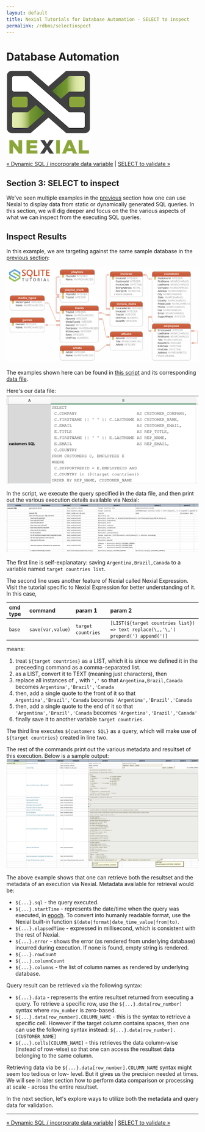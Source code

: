 ```yaml
---
layout: default
title: Nexial Tutorials for Database Automation - SELECT to inspect
permalink: /rdbms/selectinspect
---
```


# Database Automation
![logo](../image/logo-x.png)

<div class="site-links site-links-header">
<a class="link-previous" href="dynamicsql.html">&laquo; Dynamic SQL / incorporate data variable</a> | 
<a class="link-next" href="selectvalidate.html">SELECT to validate &raquo;</a>
</div>

## Section 3: SELECT to inspect
We've seen multiple examples in the [previous](dynamicsql.html) section how one 
can use Nexial to display data from static or dynamically generated SQL queries.  In this section, 
we will dig deeper and focus on the the various aspects of what we can inspect from the executing 
SQL queries.


## Inspect Results
In this example, we are targeting against the same sample database in the 
[previous section]((dynamicsql.html)):<br/>

[![sample sqlite](image/sqlite-sample-database-diagram-color.png)](http://www.sqlitetutorial.net/sqlite-sample-database/)

The examples shown here can be found in [this script](../../artifact/script/rdbms-03.xlsx) and its 
corresponding [data file](../../artifact/data/rdbms-03.data.xlsx).

Here's our data file:<br/>
![Inspect1 data](image/rdbms-03-Inspect1.data.png)

In the script, we execute the query specified in the data file, and then print out the various 
execution details available via Nexial:<br/>
![Inspect1 script](image/rdbms-03-Inspect1.script.png)

The first line is self-explanatary: saving `Argentina,Brazil,Canada` to a variable named `target countries list`.

The second line uses another feature of Nexial called Nexial Expression.  Visit the 
tutorial specific to Nexial Expression for better understanding of it.  In this case,

| cmd type   | command           | param 1            | param 2                                   |
|:-----------|:------------------|:-------------------|:------------------------------------------|
| `base`     |	`save(var,value)`	| `target countries` |	`[LIST(${target countries list}) => text replace(\,,'\,') prepend(') append(')]` |

means:
1. treat `${target countries}` as a LIST, which it is since we defined it in the preceeding command 
   as a comma-separated list.
2. as a LIST, convert it to TEXT (meaning just characters), then
3. replace all instances of `,` with `','` so that `Argentina,Brazil,Canada` becomes `Argentina','Brazil','Canada`
4. then, add a single quote to the front of it so that `Argentina','Brazil','Canada` becomes `'Argentina','Brazil','Canada` 
5. then, add a single quote to the end of it so that `'Argentina','Brazil','Canada` becomes `'Argentina','Brazil','Canada'`
6. finally save it to another variable `target countries`.

The third line executes `${customers SQL}` as a query, which will make use of `${target countries}` 
created in line two.

The rest of the commands print out the various metadata and resultset of this execution.  Below is 
a sample output:<br/>
![Inspect1 output](image/rdbms-03-Inspect1.output.png)

The above example shows that one can retrieve both the resultset and the metadata of an execution
via Nexial.  Metadata available for retrieval would be:
- `${...}.sql` - the query executed.
- `${...}.startTime` - represents the date/time when the query was executed, in
  [epoch](https://en.wikipedia.org/wiki/Unix_time). To convert into humanly readable format, use 
  the Nexial built-in function `$(date|format|date_time_value|from|to)`.
- `${...}.elapsedTime` - expressed in millisecond, which is consistent with the rest of Nexial.
- `${...}.error` - shows the error (as rendered from underlying database) incurred during execution. 
  If none is found, empty string is rendered.
- `${...}.rowCount`
- `${...}.columnCount`
- `${...}.columns` - the list of column names as rendered by underlying database.

Query result can be retrieved via the following syntax:
- `${...}.data` - represents the entire resultset returned from executing a query.  To retrieve a 
  specific row, use the `${...}.data[row_number]` syntax where `row_number` is zero-based. 
- `${...}.data[row_number].COLUMN_NAME` - this is the syntax to retrieve a specific cell.  However 
  if the target column contains spaces, then one can use the following syntax instead: 
  `${...}.data[row_number].[CUSTOMER_NAME]`
- `${...}.cells[COLUMN_NAME]` - this retrieves the data column-wise (instead of row-wise) so that 
  one can access the resultset data belonging to the same column.

Retrieving data via be `${...}.data[row_number].COLUMN_NAME` syntax might seem too tedious or low-
level.  But it gives us the precision needed at times.  We will see in later section how to perform 
data comparison or processing at scale - across the entire resultset.

In the next section, let's explore ways to utilize both the metadata and query data for validation.

***

<div class="site-links site-links-footer">
<a class="link-previous" href="dynamicsql.html">&laquo; Dynamic SQL / incorporate data variable</a> | 
<a class="link-next" href="selectvalidate.html">SELECT to validate &raquo;</a>
</div>
